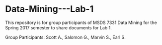 # Data-Mining---Lab-1

This repository is for group participants of MSDS 7331 Data Mining for the Spring 2017 semester to share documents for Lab 1.

Group Participants:
Scott A.,
Salomon G.,
Marvin S.,
Earl S.
